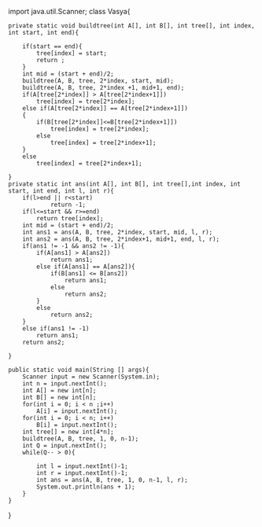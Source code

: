 import java.util.Scanner;
class Vasya{

	private static void buildtree(int A[], int B[], int tree[], int index, int start, int end){

		if(start == end){
			tree[index] = start;
			return ;
		}
		int mid = (start + end)/2;
		buildtree(A, B, tree, 2*index, start, mid);
		buildtree(A, B, tree, 2*index +1, mid+1, end);
		if(A[tree[2*index]] > A[tree[2*index+1]])
			tree[index] = tree[2*index];
		else if(A[tree[2*index]] == A[tree[2*index+1]])
		{
			if(B[tree[2*index]]<=B[tree[2*index+1]])
				tree[index] = tree[2*index];
			else
				tree[index] = tree[2*index+1];
		}
		else
			tree[index] = tree[2*index+1];

	}
	private static int ans(int A[], int B[], int tree[],int index, int start, int end, int l, int r){
		if(l>end || r<start)
                return -1;
        if(l<=start && r>=end) 
        	return tree[index];
        int mid = (start + end)/2;
        int ans1 = ans(A, B, tree, 2*index, start, mid, l, r);
        int ans2 = ans(A, B, tree, 2*index+1, mid+1, end, l, r);
        if(ans1 != -1 && ans2 != -1){
        	if(A[ans1] > A[ans2])
        		return ans1;
        	else if(A[ans1] == A[ans2]){
        		if(B[ans1] <= B[ans2])
        			return ans1;
        		else
        			return ans2;
        	}
        	else
        		return ans2;
        }
        else if(ans1 != -1)
        	return ans1;
        return ans2;

	}

	public static void main(String [] args){
		Scanner input = new Scanner(System.in);
		int n = input.nextInt();
		int A[] = new int[n];
		int B[] = new int[n];
		for(int i = 0; i < n ;i++)
			A[i] = input.nextInt();
		for(int i = 0; i < n; i++)
			B[i] = input.nextInt();
		int tree[] = new int[4*n];
		buildtree(A, B, tree, 1, 0, n-1);
		int Q = input.nextInt();
		while(Q-- > 0){

			int l = input.nextInt()-1;
			int r = input.nextInt()-1;
			int ans = ans(A, B, tree, 1, 0, n-1, l, r);
			System.out.println(ans + 1);
		}
	}
}
